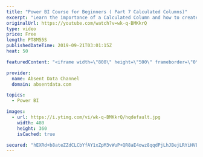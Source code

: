 ```yaml
---
title: "Power BI Course for Beginners ( Part 7 Calculated Columns)"
excerpt: "Learn the importance of a Calculated Column and how to create them in Power BI. Howework: Which ad managers had the highest total daily sales?"
originalUrl: https://youtube.com/watch?v=wk-q-BMKkrQ
type: video
price: Free
length: PT8M55S
publishedDateTime: 2019-09-21T03:01:15Z
heat: 50

featuredContent: "<iframe width=\"800\" height=\"500\" frameborder=\"0\" src=\"https://www.youtube.com/embed/wk-q-BMKkrQ\" allow=\"accelerometer; autoplay; encrypted-media; gyroscope; picture-in-picture\" allowfullscreen></iframe>"

provider:
  name: Absent Data Channel
  domain: absentdata.com

topics:
  - Power BI

images:
  - url: https://i.ytimg.com/vi/wk-q-BMKkrQ/hqdefault.jpg
    width: 480
    height: 360
    isCached: true

secured: "hEXRd+b8ateZZdCLCbYfAY1xZpM3vWuP+QR8aE4owz8qqdPjLhJBejLRYiHVE6Hm2jcsXtxaZzKrGRnWOipWoI+FPFl4FH5LrdBkNjypWJcEpE1xX/pxYQWGjd9chplcCQSbyR87VTqJEwTFVisSfIRAYDEGQtN56WOJw4LKd3VEwkbaRUXefKiuKVZoiPkZB2FpE2pE39+2ovQ6RuhYmBIt7/KUqzSgDOj8on5Mk03i/OX1bf4rXPJM/b/vxNSOFWBO03rvInMs7bk+DSnAqRE4Xe47Uhu6x28Ci4qw+HNwYvqEGhGIaBF5UHr1RdwbrR1crLciiqjgui5/+Qb+HAaEXOH/oVJnH/nXLS4eBl2wMYQIFCed9XauTN1YqPfKSGZ8jaV8vqwe98MC6Cn68ddd28TvL+YQ4+eMrZlbDFo=;aPJjrLN+QEf0uSGE9pmNHw=="
---
```


